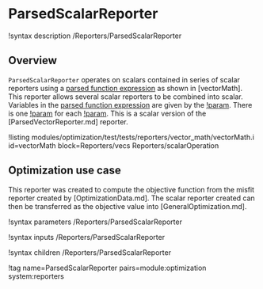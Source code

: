 # ParsedScalarReporter

!syntax description /Reporters/ParsedScalarReporter

## Overview

`ParsedScalarReporter` operates on scalars contained in series of scalar reporters using a [parsed function expression](MooseParsedFunction.md) as shown in [vectorMath].  This reporter allows several scalar reporters to be combined into scalar.  Variables in the [parsed function expression](MooseParsedFunction.md) are given by the [!param](/Reporters/ParsedScalarReporter/reporter_symbols).  There is one [!param](/Reporters/ParsedScalarReporter/reporter_names) for each [!param](/Reporters/ParsedScalarReporter/reporter_symbols).
This is a scalar version of the [ParsedVectorReporter.md] reporter.

!listing modules/optimization/test/tests/reporters/vector_math/vectorMath.i id=vectorMath
block=Reporters/vecs Reporters/scalarOperation

## Optimization use case

This reporter was created to compute the objective function from the misfit reporter created by [OptimizationData.md].  The scalar reporter created can then be transferred as the objective value into [GeneralOptimization.md].

!syntax parameters /Reporters/ParsedScalarReporter

!syntax inputs /Reporters/ParsedScalarReporter

!syntax children /Reporters/ParsedScalarReporter

!tag name=ParsedScalarReporter pairs=module:optimization system:reporters
